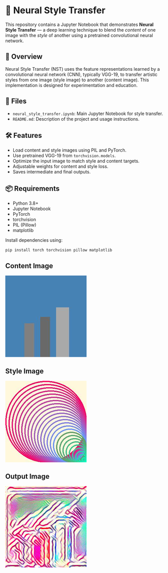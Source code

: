 # 🎨 Neural Style Transfer

This repository contains a Jupyter Notebook that demonstrates **Neural Style Transfer** — a deep learning technique to blend the *content* of one image with the *style* of another using a pretrained convolutional neural network.

## 🧠 Overview

Neural Style Transfer (NST) uses the feature representations learned by a convolutional neural network (CNN), typically VGG-19, to transfer artistic styles from one image (style image) to another (content image). This implementation is designed for experimentation and education.

## 📁 Files

- `neural_style_transfer.ipynb`: Main Jupyter Notebook for style transfer.
- `README.md`: Description of the project and usage instructions.

## 🛠 Features

- Load content and style images using PIL and PyTorch.
- Use pretrained VGG-19 from `torchvision.models`.
- Optimize the input image to match style and content targets.
- Adjustable weights for content and style loss.
- Saves intermediate and final outputs.

## 📦 Requirements

- Python 3.8+
- Jupyter Notebook
- PyTorch
- torchvision
- PIL (Pillow)
- matplotlib

Install dependencies using:

```bash
pip install torch torchvision pillow matplotlib
```
## Content Image
![Content Image](content.jpg)

## Style Image 
![Style Image](style.jpg)

## Output Image
![output Image](output.png)
